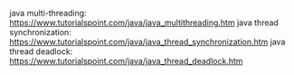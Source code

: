 java multi-threading: https://www.tutorialspoint.com/java/java_multithreading.htm
java thread synchronization: https://www.tutorialspoint.com/java/java_thread_synchronization.htm
java thread deadlock: https://www.tutorialspoint.com/java/java_thread_deadlock.htm